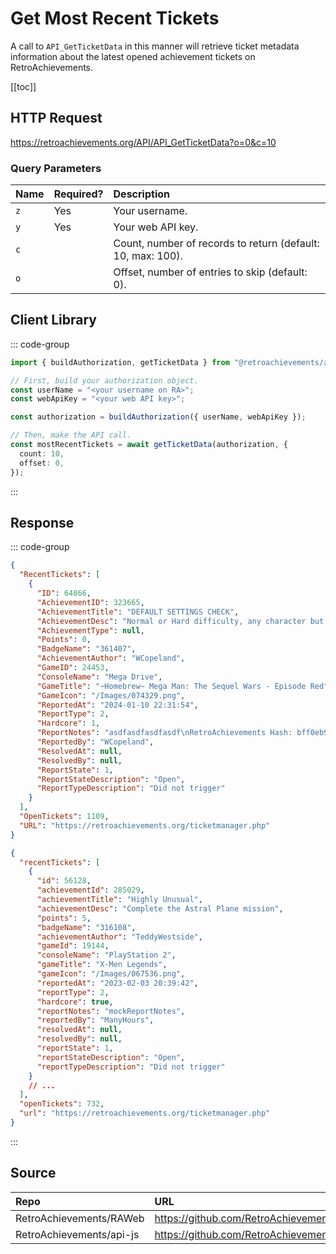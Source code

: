 <script setup>
import SampleRequest from '../../components/SampleRequest.vue';
</script>

# Get Most Recent Tickets

A call to `API_GetTicketData` in this manner will retrieve ticket metadata information about the latest opened achievement tickets on RetroAchievements.

[[toc]]

## HTTP Request

<SampleRequest httpVerb="GET">https://retroachievements.org/API/API_GetTicketData?o=0&c=10</SampleRequest>

### Query Parameters

| Name | Required? | Description                                                 |
| :--- | :-------- | :---------------------------------------------------------- |
| `z`  | Yes       | Your username.                                              |
| `y`  | Yes       | Your web API key.                                           |
| `c`  |           | Count, number of records to return (default: 10, max: 100). |
| `o`  |           | Offset, number of entries to skip (default: 0).             |

## Client Library

::: code-group

```ts [NodeJS]
import { buildAuthorization, getTicketData } from "@retroachievements/api";

// First, build your authorization object.
const userName = "<your username on RA>";
const webApiKey = "<your web API key>";

const authorization = buildAuthorization({ userName, webApiKey });

// Then, make the API call.
const mostRecentTickets = await getTicketData(authorization, {
  count: 10,
  offset: 0,
});
```

:::

## Response

::: code-group

```json [HTTP Response]
{
  "RecentTickets": [
    {
      "ID": 64866,
      "AchievementID": 323665,
      "AchievementTitle": "DEFAULT SETTINGS CHECK",
      "AchievementDesc": "Normal or Hard difficulty, any character but \"Man\", any buster charge. All other settings OFF.",
      "AchievementType": null,
      "Points": 0,
      "BadgeName": "361407",
      "AchievementAuthor": "WCopeland",
      "GameID": 24453,
      "ConsoleName": "Mega Drive",
      "GameTitle": "~Homebrew~ Mega Man: The Sequel Wars - Episode Red",
      "GameIcon": "/Images/074329.png",
      "ReportedAt": "2024-01-10 22:31:54",
      "ReportType": 2,
      "Hardcore": 1,
      "ReportNotes": "asdfasdfasdfasdf\nRetroAchievements Hash: bff0eb90c2006edade14063d4a2d13cf\nEmulator: RALibRetro (123123)\nEmulator Version: 123",
      "ReportedBy": "WCopeland",
      "ResolvedAt": null,
      "ResolvedBy": null,
      "ReportState": 1,
      "ReportStateDescription": "Open",
      "ReportTypeDescription": "Did not trigger"
    }
  ],
  "OpenTickets": 1109,
  "URL": "https://retroachievements.org/ticketmanager.php"
}
```

```json [NodeJS]
{
  "recentTickets": [
    {
      "id": 56128,
      "achievementId": 285029,
      "achievementTitle": "Highly Unusual",
      "achievementDesc": "Complete the Astral Plane mission",
      "points": 5,
      "badgeName": "316108",
      "achievementAuthor": "TeddyWestside",
      "gameId": 19144,
      "consoleName": "PlayStation 2",
      "gameTitle": "X-Men Legends",
      "gameIcon": "/Images/067536.png",
      "reportedAt": "2023-02-03 20:39:42",
      "reportType": 2,
      "hardcore": true,
      "reportNotes": "mockReportNotes",
      "reportedBy": "ManyHours",
      "resolvedAt": null,
      "resolvedBy": null,
      "reportState": 1,
      "reportStateDescription": "Open",
      "reportTypeDescription": "Did not trigger"
    }
    // ...
  ],
  "openTickets": 732,
  "url": "https://retroachievements.org/ticketmanager.php"
}
```

:::

## Source

| Repo                     | URL                                                                                     |
| :----------------------- | :-------------------------------------------------------------------------------------- |
| RetroAchievements/RAWeb  | https://github.com/RetroAchievements/RAWeb/blob/master/public/API/API_GetTicketData.php |
| RetroAchievements/api-js | https://github.com/RetroAchievements/api-js/blob/main/src/ticket/getTicketData.ts       |
